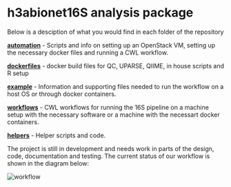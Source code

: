 # h3abionet16S analysis package

Below is a desciption of what you would find in each folder of the repository

**[automation](https://github.com/h3abionet/h3abionet16S/tree/master/automation)** - Scripts and info on setting up an OpenStack VM, setting up the necessary docker files and running a CWL workflow.

**[dockerfiles](https://github.com/h3abionet/h3abionet16S/tree/master/dockerfiles)** - docker build files for QC, UPARSE, QIIME, in house scripts and R setup

**[example](https://github.com/h3abionet/h3abionet16S/tree/master/example)** - Information and supporting files needed to run the workflow on a host OS or through docker containers.

**[workflows](https://github.com/h3abionet/h3abionet16S/tree/master/workflows)** - CWL workflows for running the 16S pipeline on a machine setup with the necessary software or a machine with the necessart docker containers.

**[helpers](https://github.com/h3abionet/h3abionet16S/tree/master/helpers)** - Helper scripts and code.

The project is still in development and needs work in parts of the design, code, documentation and testing. The current status of our workflow is shown in the diagram below:

![workflow](https://raw.githubusercontent.com/h3abionet/h3abionet16S/master/h3abionet16S_CWL_workflow.png "CWL workflow")

